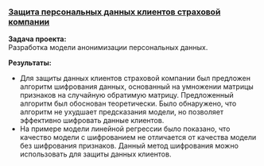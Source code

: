 ### [Защита персональных данных клиентов страховой компании]()

**Задача проекта:**\
Разработка модели анонимизации персональных данных.

**Результаты:**
- Для защиты данных клиентов страховой компании был предложен алгоритм шифрования данных, основанный на умножении матрицы признаков на случайную обратимую матрицу. Предложенный алгоритм был обоснован теоретически. Было обнаружено, что алгоритм не ухудшает предсказания модели, но позволяет эффективно шифровать данные клиентов.
- На примере модели линейной регрессии было показано, что качество модели с шифрованием не отличается от качества модели без шифрования признаков. Данный метод шифрования можно использовать для защиты данных клиентов.
